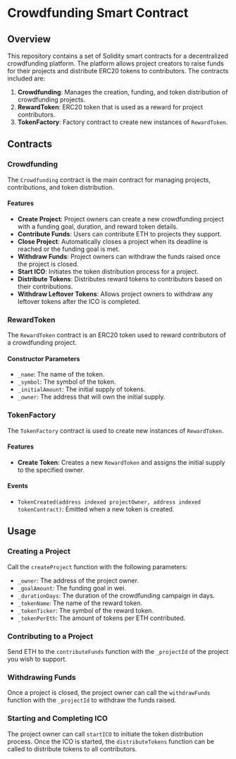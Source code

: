 # Crowdfunding Smart Contract

## Overview

This repository contains a set of Solidity smart contracts for a decentralized crowdfunding platform. The platform allows project creators to raise funds for their projects and distribute ERC20 tokens to contributors. The contracts included are:

1. **Crowdfunding**: Manages the creation, funding, and token distribution of crowdfunding projects.
2. **RewardToken**: ERC20 token that is used as a reward for project contributors.
3. **TokenFactory**: Factory contract to create new instances of `RewardToken`.

## Contracts

### Crowdfunding

The `Crowdfunding` contract is the main contract for managing projects, contributions, and token distribution.

#### Features

- **Create Project**: Project owners can create a new crowdfunding project with a funding goal, duration, and reward token details.
- **Contribute Funds**: Users can contribute ETH to projects they support.
- **Close Project**: Automatically closes a project when its deadline is reached or the funding goal is met.
- **Withdraw Funds**: Project owners can withdraw the funds raised once the project is closed.
- **Start ICO**: Initiates the token distribution process for a project.
- **Distribute Tokens**: Distributes reward tokens to contributors based on their contributions.
- **Withdraw Leftover Tokens**: Allows project owners to withdraw any leftover tokens after the ICO is completed.

### RewardToken

The `RewardToken` contract is an ERC20 token used to reward contributors of a crowdfunding project.

#### Constructor Parameters

- `_name`: The name of the token.
- `_symbol`: The symbol of the token.
- `_initialAmount`: The initial supply of tokens.
- `_owner`: The address that will own the initial supply.

### TokenFactory

The `TokenFactory` contract is used to create new instances of `RewardToken`.

#### Features

- **Create Token**: Creates a new `RewardToken` and assigns the initial supply to the specified owner.

#### Events

- `TokenCreated(address indexed projectOwner, address indexed tokenContract)`: Emitted when a new token is created.

## Usage

### Creating a Project

Call the `createProject` function with the following parameters:

- `_owner`: The address of the project owner.
- `_goalAmount`: The funding goal in wei.
- `_durationDays`: The duration of the crowdfunding campaign in days.
- `_tokenName`: The name of the reward token.
- `_tokenTicker`: The symbol of the reward token.
- `_tokenPerEth`: The amount of tokens per ETH contributed.

### Contributing to a Project

Send ETH to the `contributeFunds` function with the `_projectId` of the project you wish to support.

### Withdrawing Funds

Once a project is closed, the project owner can call the `withdrawFunds` function with the `_projectId` to withdraw the funds raised.

### Starting and Completing ICO

The project owner can call `startICO` to initiate the token distribution process. Once the ICO is started, the `distributeTokens` function can be called to distribute tokens to all contributors.
